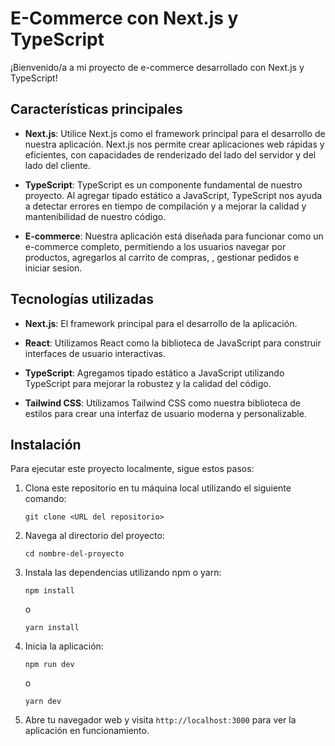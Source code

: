 

# E-Commerce con Next.js y TypeScript

¡Bienvenido/a a mi proyecto de  e-commerce desarrollado con Next.js y TypeScript! 
## Características principales

- **Next.js**: Utilice Next.js como el framework principal para el desarrollo de nuestra aplicación. Next.js nos permite crear aplicaciones web rápidas y eficientes, con capacidades de renderizado del lado del servidor y del lado del cliente.
  
- **TypeScript**: TypeScript es un componente fundamental de nuestro proyecto. Al agregar tipado estático a JavaScript, TypeScript nos ayuda a detectar errores en tiempo de compilación y a mejorar la calidad y mantenibilidad de nuestro código.

- **E-commerce**: Nuestra aplicación está diseñada para funcionar como un e-commerce completo, permitiendo a los usuarios navegar por productos, agregarlos al carrito de compras,  , gestionar pedidos e iniciar sesion.

## Tecnologías utilizadas

- **Next.js**: El framework principal para el desarrollo de la aplicación.
  
- **React**: Utilizamos React como la biblioteca de JavaScript para construir interfaces de usuario interactivas.
  
- **TypeScript**: Agregamos tipado estático a JavaScript utilizando TypeScript para mejorar la robustez y la calidad del código.
  
- **Tailwind CSS**: Utilizamos Tailwind CSS como nuestra biblioteca de estilos para crear una interfaz de usuario moderna y personalizable.
    
## Instalación

Para ejecutar este proyecto localmente, sigue estos pasos:

1. Clona este repositorio en tu máquina local utilizando el siguiente comando:

   ```
   git clone <URL del repositorio>
   ```

2. Navega al directorio del proyecto:

   ```
   cd nombre-del-proyecto
   ```

3. Instala las dependencias utilizando npm o yarn:

   ```
   npm install
   ```

   o

   ```
   yarn install
   ```

4. Inicia la aplicación:

   ```
   npm run dev
   ```

   o

   ```
   yarn dev
   ```

5. Abre tu navegador web y visita `http://localhost:3000` para ver la aplicación en funcionamiento.
